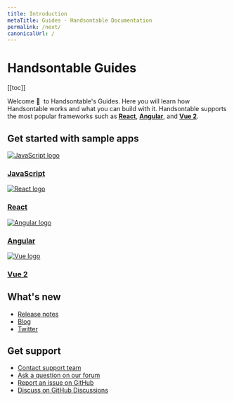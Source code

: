 ```yaml
---
title: Introduction
metaTitle: Guides - Handsontable Documentation
permalink: /next/
canonicalUrl: /
---
```


# Handsontable Guides

[[toc]]

Welcome 👋&nbsp; to Handsontable's Guides. Here you will learn how Handsontable works and what you can build with it. Handsontable supports the most popular frameworks such as **[React](react-simple-example)**, **[Angular](angular-simple-example)**, and **[Vue 2](vue-simple-example)**.

## Get started with sample apps

<div class="row-items-container">
    <a href="hello-world" class="row-item">
     <img class="integration-framework-logo" src="/docs/next/img/pages/introduction/javascript.svg" alt="JavaScript logo" />
     <h3>JavaScript</h3>
    </a>

   <a href="react-simple-example" class="row-item">
   <img class="integration-framework-logo" src="/docs/next/img/pages/introduction/react.svg" alt="React logo" />
    <h3>React</h3>
   </a>

   <a href="angular-simple-example" class="row-item">
    <img class="integration-framework-logo" src="/docs/next/img/pages/introduction/angular.svg" alt="Angular logo" />
    <h3>Angular</h3>
   </a>

   <a href="vue-simple-example" class="row-item">
    <img class="integration-framework-logo" src="/docs/next/img/pages/introduction/vue.svg" alt="Vue logo" />
    <h3>Vue 2</h3>
   </a>
</div>

## What's new

- [Release notes](release-notes)
- [Blog](https://handsontable.com/blog)
- [Twitter](https://twitter.com/handsontable)

## Get support

- [Contact support team](https://handsontable.com/contact?category=technical_support)
- [Ask a question on our forum](https://forum.handsontable.com)
- [Report an issue on GitHub](https://github.com/handsontable/handsontable/issues)
- [Discuss on GitHub Discussions](https://github.com/handsontable/handsontable/discussions)
